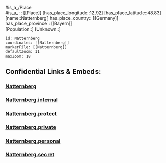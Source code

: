 ﻿---
location: [48.83,12.92] 
mapzoom: [7,12] 
mapmarker: city 
type: City
tags:
- geo/City


SpocWebEntityId: 32746
isDeleted: false
confidential: public

---
#is_a_/Place  
#is_a_ :: [[Place]] 
[has_place_longitude::12.92] 
[has_place_latitude::48.83] 
[name::Natternberg] 
has_place_country:: [[Germany]]  
has_place_province:: [[Bayern]]  
[Population::] 
[Unknown::] 


```leaflet
id: Natternberg
coordinates: [[Natternberg]] 
markerFile: [[Natternberg]] 
defaultZoom: 11 
maxZoom: 18
```


## Confidential Links & Embeds: 

### [Natternberg](/_public/Earth/Continent/Europe/Europe~Central/Germany/Germany~West/Bayern/counties~Bayern/Deggendorf/cities~Deggendorf/Deggendorf-city/City/Natternberg.md) 

### [Natternberg.internal](/_internal/Earth/Continent/Europe/Europe~Central/Germany/Germany~West/Bayern/counties~Bayern/Deggendorf/cities~Deggendorf/Deggendorf-city/City/Natternberg.internal.md) 

### [Natternberg.protect](/_protect/Earth/Continent/Europe/Europe~Central/Germany/Germany~West/Bayern/counties~Bayern/Deggendorf/cities~Deggendorf/Deggendorf-city/City/Natternberg.protect.md) 

### [Natternberg.private](/_private/Earth/Continent/Europe/Europe~Central/Germany/Germany~West/Bayern/counties~Bayern/Deggendorf/cities~Deggendorf/Deggendorf-city/City/Natternberg.private.md) 

### [Natternberg.personal](/_personal/Earth/Continent/Europe/Europe~Central/Germany/Germany~West/Bayern/counties~Bayern/Deggendorf/cities~Deggendorf/Deggendorf-city/City/Natternberg.personal.md) 

### [Natternberg.secret](/_secret/Earth/Continent/Europe/Europe~Central/Germany/Germany~West/Bayern/counties~Bayern/Deggendorf/cities~Deggendorf/Deggendorf-city/City/Natternberg.secret.md) 
